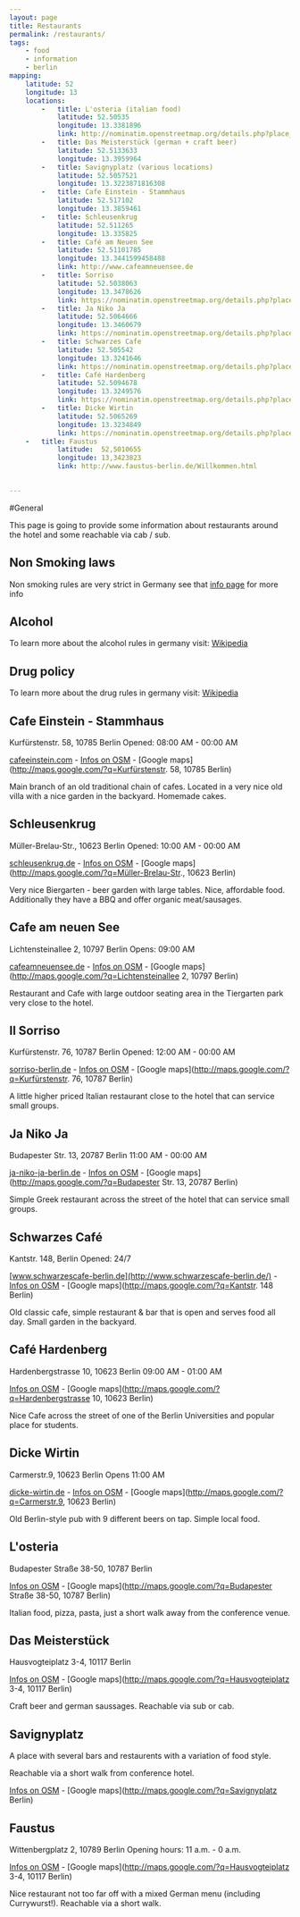```yaml
---
layout: page
title: Restaurants
permalink: /restaurants/
tags:
    - food
    - information
    - berlin
mapping: 
    latitude: 52 
    longitude: 13 
    locations: 
        -   title: L'osteria (italian food) 
            latitude: 52.50535 
            longitude: 13.3381896 
            link: http://nominatim.openstreetmap.org/details.php?place_id=28852634 
        -   title: Das Meisterstück (german + craft beer) 
            latitude: 52.5133633 
            longitude: 13.3959964 
        -   title: Savignyplatz (various locations) 
            latitude: 52.5057521 
            longitude: 13.3223871816308 
        -   title: Cafe Einstein - Stammhaus 
            latitude: 52.517102 
            longitude: 13.3859461 
        -   title: Schleusenkrug
            latitude: 52.511265 
            longitude: 13.335825
        -   title: Café am Neuen See
            latitude: 52.51101785
            longitude: 13.3441599458488 
            link: http://www.cafeamneuensee.de             
        -   title: Sorriso
            latitude: 52.5038063
            longitude: 13.3478626
            link: https://nominatim.openstreetmap.org/details.php?place_id=20203649
        -   title: Ja Niko Ja
            latitude: 52.5064666
            longitude: 13.3460679
            link: https://nominatim.openstreetmap.org/details.php?place_id=6405508            
        -   title: Schwarzes Cafe
            latitude: 52.505542
            longitude: 13.3241646
            link: https://nominatim.openstreetmap.org/details.php?place_id=23542934           
        -   title: Café Hardenberg
            latitude: 52.5094678
            longitude: 13.3249576
            link: https://nominatim.openstreetmap.org/details.php?place_id=12017554        
        -   title: Dicke Wirtin
            latitude: 52.5065269
            longitude: 13.3234849
            link: https://nominatim.openstreetmap.org/details.php?place_id=955412
 	-   title: Faustus
            latitude:  52,5010655
            longitude: 13,3423823
            link: http://www.faustus-berlin.de/Willkommen.html

                           
---
```


#General

This page is going to provide some information about restaurants around the hotel and some reachable via cab / sub.

## Non Smoking laws

Non smoking rules are very strict in Germany see that [info page](http://www.howtogermany.com/pages/nosmoking.html) for more info

## Alcohol

To learn more about the alcohol rules in germany visit: [Wikipedia](https://en.wikipedia.org/wiki/Alcohol_laws_in_Germany)

## Drug policy

To learn more about the drug rules in germany visit: [Wikipedia](https://en.wikipedia.org/wiki/Drug_policy_of_Germany)

Cafe Einstein - Stammhaus
-------------------------
Kurfürstenstr. 58, 10785 Berlin
Opened: 08:00 AM - 00:00 AM

[cafeeinstein.com](http://www.cafeeinstein.com) - [Infos on OSM](https://nominatim.openstreetmap.org/details.php?place_id=15158662) - [Google maps](http://maps.google.com/?q=Kurfürstenstr. 58, 10785 Berlin)

Main branch of an old traditional chain of cafes. Located in a very nice
old villa with a nice garden in the backyard. Homemade cakes.


Schleusenkrug
-------------
Müller-Brelau-Str., 10623 Berlin
Opened: 10:00 AM - 00:00 AM

[schleusenkrug.de](http://www.schleusenkrug.de) - [Infos on OSM](https://nominatim.openstreetmap.org/details.php?place_id=787473) - [Google maps](http://maps.google.com/?q=Müller-Brelau-Str., 10623 Berlin)

Very nice Biergarten - beer garden with large tables. Nice, affordable
food. Additionally they have a BBQ and offer organic meat/sausages.

Cafe am neuen See
-----------------
Lichtensteinallee 2, 10797 Berlin
Opens: 09:00 AM

[cafeamneuensee.de](http://www.cafeamneuensee.de/) - [Infos on OSM](https://nominatim.openstreetmap.org/details.php?place_id=82218665) - [Google maps](http://maps.google.com/?q=Lichtensteinallee 2, 10797 Berlin)

Restaurant and Cafe with large outdoor seating area in the Tiergarten
park very close to the hotel.


Il Sorriso
----------

Kurfürstenstr. 76, 10787 Berlin
Opened: 12:00 AM - 00:00 AM

[sorriso-berlin.de](http://www.sorriso-berlin.de/) - [Infos on OSM](https://nominatim.openstreetmap.org/details.php?place_id=20203649) - [Google maps](http://maps.google.com/?q=Kurfürstenstr. 76, 10787 Berlin)

A little higher priced Italian restaurant close to the hotel that can
service small groups.


Ja Niko Ja
----------
Budapester Str. 13, 20787 Berlin
11:00 AM - 00:00 AM

[ja-niko-ja-berlin.de](http://www.ja-niko-ja-berlin.de/) - [Infos on OSM](https://nominatim.openstreetmap.org/details.php?place_id=6405508) - [Google maps](http://maps.google.com/?q=Budapester Str. 13, 20787 Berlin)

Simple Greek restaurant across the street of the hotel that can service
small groups.


Schwarzes Café
--------------
Kantstr. 148, Berlin
Opened: 24/7

[www.schwarzescafe-berlin.de](http://www.schwarzescafe-berlin.de/) - [Infos on OSM](https://nominatim.openstreetmap.org/details.php?place_id=23542934) - [Google maps](http://maps.google.com/?q=Kantstr. 148 Berlin)

Old classic cafe, simple restaurant & bar that is open and serves food
all day. Small garden in the backyard.


Café Hardenberg
---------------
Hardenbergstrasse 10, 10623 Berlin
09:00 AM - 01:00 AM

[Infos on OSM](https://nominatim.openstreetmap.org/details.php?place_id=12017554) - [Google maps](http://maps.google.com/?q=Hardenbergstrasse 10, 10623 Berlin)

Nice Cafe across the street of one of the Berlin Universities and
popular place for students.


Dicke Wirtin
------------
Carmerstr.9, 10623 Berlin
Opens 11:00 AM

[dicke-wirtin.de](http://www.dicke-wirtin.de/) - [Infos on OSM](https://nominatim.openstreetmap.org/details.php?place_id=955412) - [Google maps](http://maps.google.com/?q=Carmerstr.9, 10623 Berlin)

Old Berlin-style pub with 9 different beers on tap. Simple local food.



L'osteria
---------
Budapester Straße 38-50, 10787 Berlin

[Infos on OSM](http://nominatim.openstreetmap.org/details.php?place_id=28852634 )  - [Google maps](http://maps.google.com/?q=Budapester Straße 38-50, 10787 Berlin)

Italian food, pizza, pasta, just a short walk away from the conference venue.



Das Meisterstück 
----------------

Hausvogteiplatz 3-4, 10117 Berlin

[Infos on OSM](http://www.openstreetmap.org/node/1964264412) - [Google maps](http://maps.google.com/?q=Hausvogteiplatz 3-4, 10117 Berlin)

Craft beer and german saussages. Reachable via sub or cab.
   


Savignyplatz
------------
A place with several bars and restaurents with a variation of food style.  
 
Reachable via a short walk from conference hotel. 

[Infos on OSM](http://nominatim.openstreetmap.org/details.php?place_id=46749307) - [Google maps](http://maps.google.com/?q=Savignyplatz Berlin)



Faustus 
----------------

Wittenbergplatz 2, 10789 Berlin
Opening hours: 11 a.m. - 0 a.m.

[Infos on OSM](http://www.openstreetmap.org/node/3002627046) - [Google maps](http://maps.google.com/?q=Hausvogteiplatz 3-4, 10117 Berlin)

Nice restaurant not too far off with a mixed German menu (including Currywurst!). Reachable via a short walk.

